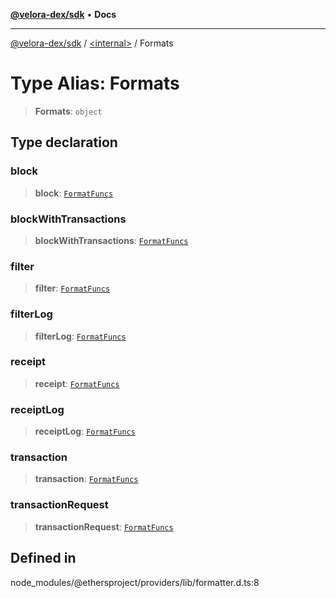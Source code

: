 [**@velora-dex/sdk**](../../README.md) • **Docs**

***

[@velora-dex/sdk](../../globals.md) / [\<internal\>](../README.md) / Formats

# Type Alias: Formats

> **Formats**: `object`

## Type declaration

### block

> **block**: [`FormatFuncs`](FormatFuncs.md)

### blockWithTransactions

> **blockWithTransactions**: [`FormatFuncs`](FormatFuncs.md)

### filter

> **filter**: [`FormatFuncs`](FormatFuncs.md)

### filterLog

> **filterLog**: [`FormatFuncs`](FormatFuncs.md)

### receipt

> **receipt**: [`FormatFuncs`](FormatFuncs.md)

### receiptLog

> **receiptLog**: [`FormatFuncs`](FormatFuncs.md)

### transaction

> **transaction**: [`FormatFuncs`](FormatFuncs.md)

### transactionRequest

> **transactionRequest**: [`FormatFuncs`](FormatFuncs.md)

## Defined in

node\_modules/@ethersproject/providers/lib/formatter.d.ts:8
